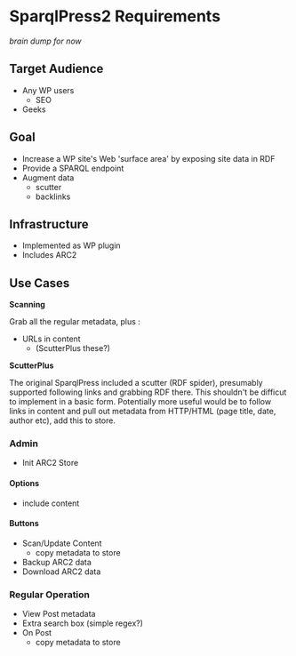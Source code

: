 # SparqlPress2 Requirements

*brain dump for now*

## Target Audience

* Any WP users
  * SEO
* Geeks

## Goal

* Increase a WP site's Web 'surface area' by exposing site data in RDF
* Provide a SPARQL endpoint
* Augment data
  * scutter
  * backlinks

## Infrastructure

* Implemented as WP plugin
* Includes ARC2

## Use Cases


**Scanning**

Grab all the regular metadata, plus :
* URLs in content
  * (ScutterPlus these?)

**ScutterPlus**

The original SparqlPress included a scutter (RDF spider), presumably supported following links and grabbing RDF there. This shouldn't be difficut to implement in a basic form. Potentially more useful would be to follow links in content and pull out metadata from HTTP/HTML (page title, date, author etc), add this to store.

### Admin

* Init ARC2 Store

#### Options

* include content

#### Buttons

* Scan/Update Content 
   * copy metadata to store 
* Backup ARC2 data
* Download ARC2 data


### Regular Operation

* View Post metadata
* Extra search box (simple regex?)
* On Post
  * copy metadata to store

